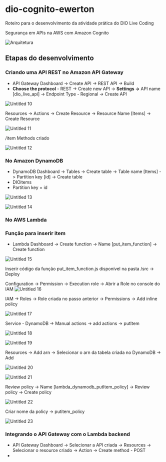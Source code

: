 # dio-cognito-ewerton
Roteiro para o desenvolvimento da atividade prática do DIO Live Coding

Segurança em APIs na AWS com Amazon Cognito

![Arquitetura](https://github.com/ewertoncarvalho/dio-cognito-ewerton/assets/49257517/2aaf323d-e877-41e2-b803-776fb012dd0c)

## Etapas do desenvolvimento

### Criando uma API REST no Amazon API Gateway

- API Gateway Dashboard -> Create API -> REST API -> Build
- **Choose the protocol** - REST -> Create new API -> **Settings →** API name [dio_live_api] -> Endpoint Type - Regional -> Create API

![Untitled 10](https://github.com/ewertoncarvalho/dio-cognito-ewerton/assets/49257517/f1c76b4b-5300-4ad9-be03-1ef4c459b64b)

Resources -> Actions -> Create Resource -> Resource Name [Items] -> Create Resource

![Untitled 11](https://github.com/ewertoncarvalho/dio-cognito-ewerton/assets/49257517/c67ba91e-0e6a-4bb6-9712-f4602ba5e7eb)

/item Methods criado

![Untitled 12](https://github.com/ewertoncarvalho/dio-cognito-ewerton/assets/49257517/283d0b0d-13d7-48c5-8bec-4ad6b0e45b63)

### No Amazon DynamoDB

- DynamoDB Dashboard -> Tables -> Create table -> Table name [Items] -> Partition key [id] -> Create table
- DIOitems
- Partition key = id

![Untitled 13](https://github.com/ewertoncarvalho/dio-cognito-ewerton/assets/49257517/8d94629d-d47c-4e32-99f5-9eadbce6cbf4)

![Untitled 14](https://github.com/ewertoncarvalho/dio-cognito-ewerton/assets/49257517/13eb1a19-8caf-4514-9432-fa6efad16310)

### No AWS Lambda

### Função para inserir item

- Lambda Dashboard -> Create function -> Name [put_item_function] -> Create function

![Untitled 15](https://github.com/ewertoncarvalho/dio-cognito-ewerton/assets/49257517/f6b90041-eb21-47e6-a716-3e46a3d8a0d3)

Inserir código da função put_item_function.js disponível na pasta /src -> Deploy

Configuration -> Permission → Execution role -> Abrir a Role no console do IAM
![Untitled 16](https://github.com/ewertoncarvalho/dio-cognito-ewerton/assets/49257517/1a573939-107d-46e9-afe2-7cfe2e0c1c46)

IAM -> Roles -> Role criada no passo anterior -> Permissions -> Add inline policy

![Untitled 17](https://github.com/ewertoncarvalho/dio-cognito-ewerton/assets/49257517/7bc590ac-72a7-49e7-93f6-168b4c34db4c)

Service - DynamoDB -> Manual actions -> add actions -> putItem

![Untitled 18](https://github.com/ewertoncarvalho/dio-cognito-ewerton/assets/49257517/e9f7b0d7-230a-4141-8df6-31de9b57287c)

![Untitled 19](https://github.com/ewertoncarvalho/dio-cognito-ewerton/assets/49257517/8fa7f307-af16-4301-9705-ad795a4f9370)

Resources -> Add arn -> Selecionar o arn da tabela criada no DynamoDB -> Add

![Untitled 20](https://github.com/ewertoncarvalho/dio-cognito-ewerton/assets/49257517/ed58f20e-13bd-4312-a530-90aae3d778e2)

![Untitled 21](https://github.com/ewertoncarvalho/dio-cognito-ewerton/assets/49257517/e6fa566f-0d28-4670-9c01-abadc5fb4f75)

Review policy -> Name [lambda_dynamodb_putItem_policy] -> Review policy → Create policy

![Untitled 22](https://github.com/ewertoncarvalho/dio-cognito-ewerton/assets/49257517/05605037-5eeb-4720-ba95-f6fc1414238e)

Criar nome da policy → putitem_policy

![Untitled 23](https://github.com/ewertoncarvalho/dio-cognito-ewerton/assets/49257517/680b8338-e846-4674-b5a5-e65d991bad64)

### Integrando o API Gateway com o Lambda backend

- API Gateway Dashboard -> Selecionar a API criada -> Resources -> Selecionar o resource criado -> Action -> Create method - POST
- 




